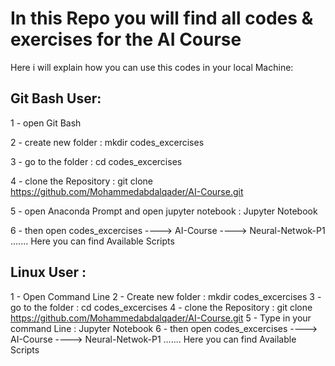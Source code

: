 # In this Repo you will find all codes & exercises for the AI Course 

Here i will explain how you can use this codes in your local Machine:

## Git Bash User:
1 - open Git Bash

2 - create new folder    : mkdir codes_excercises 

3 - go to the folder     : cd codes_excercises

4 - clone the Repository : git clone https://github.com/Mohammedabdalqader/AI-Course.git

5 - open Anaconda Prompt and open jupyter notebook : Jupyter Notebook

6 - then open codes_excercises ----> AI-Course ----> Neural-Netwok-P1 ....... Here you can find Available Scripts 



## Linux User :
1 - Open Command Line 
2 - Create new folder    : mkdir codes_excercises
3 - go to the folder     : cd codes_excercises
4 - clone the Repository : git clone https://github.com/Mohammedabdalqader/AI-Course.git
5 - Type in your command Line : Jupyter Notebook
6 - then open codes_excercises ----> AI-Course ----> Neural-Netwok-P1 ....... Here you can find Available Scripts 


